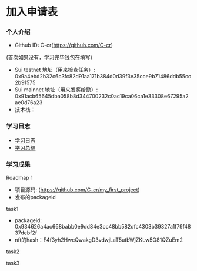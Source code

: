 # 加入申请表

### 个人介绍

- Github ID: C-cr(https://github.com/C-cr)

(首次如果没有，学习完毕钱包在填写)

- Sui testnet 地址（用来检查任务）: 0x9a4ebd2b32c6c3fc82d91aa171b384d0d39f3e35cce9b71486ddb55cc2b91575
- Sui mainnet 地址（用来发奖给励）: 0x91acb65645dba058b8d344700232c0ac19ca06ca1e33308e67295a2ae0d76a23
- 技术栈：

### 学习日志

- [学习日志](.md)
- [学习总结](.md)

### 学习成果

Roadmap  1  

- 项目源码: (https://github.com/C-cr/my_first_project)
- 发布的packageid

task1

- packageid: 0x934626a4ac668babb0e9dd84e3cc48bb582dfc4303b39327a1f79f4837debf2f
- nft的hash：F4f3yh2HwcQwakgD3vdwjLaT5utbWjZKLw5Q81QZuEm2

task2



task3
